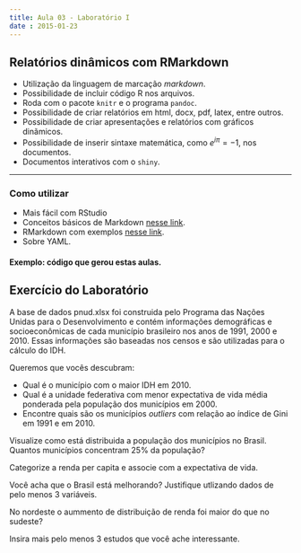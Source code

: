 ```yaml
---
title: Aula 03 - Laboratório I
date : 2015-01-23
--- 
```


## Relatórios dinâmicos com RMarkdown

- Utilização da linguagem de marcação _markdown_.
- Possibilidade de incluir código R nos arquivos.
- Roda com o pacote `knitr` e o programa `pandoc`.
- Possibilidade de criar relatórios em html, docx, pdf, latex, entre outros.
- Possibilidade de criar apresentações e relatórios com gráficos dinãmicos.
- Possibilidade de inserir sintaxe matemática, como $e^{i\pi}=-1$, nos documentos.
- Documentos interativos com o `shiny`.

---

### Como utilizar

- Mais fácil com RStudio
- Conceitos básicos de Markdown [nesse link](http://daringfireball.net/projects/markdown/).
- RMarkdown com exemplos [nesse link](http://rmarkdown.rstudio.com/).
- Sobre YAML.

#### Exemplo: código que gerou estas aulas.




## Exercício do Laboratório

A base de dados pnud.xlsx foi construida pelo Programa das Nações Unidas para o Desenvolvimento e contém informações demográficas e socioeconômicas de cada município brasileiro nos anos de 1991, 2000 e 2010.
Essas informações são baseadas nos censos e são utilizadas para o cálculo do IDH.

Queremos que vocês descubram:

- Qual é o município com o maior IDH em 2010.
- Qual é a unidade federativa com menor expectativa de vida média ponderada pela população dos municípios em 2000.
- Encontre quais são os municípios _outliers_ com relação ao índice de Gini em 1991 e em 2010.

Visualize como está distribuida a população dos municípios no Brasil. Quantos municípios concentram 25% da população?

Categorize a renda per capita e associe com a expectativa de vida.

Você acha que o Brasil está melhorando? Justifique utlizando dados de pelo menos 3 variáveis.

No nordeste o aummento de distribuição de renda foi maior do que no sudeste?

Insira mais pelo menos 3 estudos que você ache interessante.
